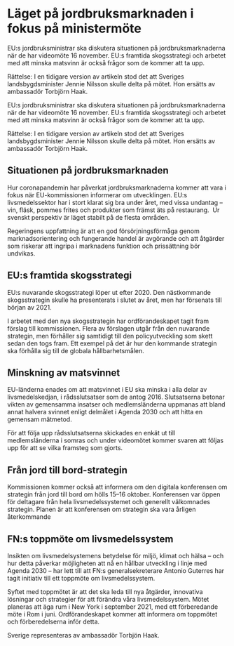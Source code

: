 # Läget på jordbruksmarknaden i fokus på ministermöte

EU:s jordbruksministrar ska diskutera situationen på jordbruksmarknaderna när de har videomöte 16 november. EU:s framtida skogsstrategi och arbetet med att minska matsvinn är också frågor som de kommer att ta upp.

Rättelse: I en tidigare version av artikeln stod det att Sveriges landsbygdsminister Jennie Nilsson skulle delta på mötet. Hon ersätts av ambassadör Torbjörn Haak.

EU:s jordbruksministrar ska diskutera situationen på jordbruksmarknaderna när de har videomöte 16 november. EU:s framtida skogsstrategi och arbetet med att minska matsvinn är också frågor som de kommer att ta upp.

Rättelse: I en tidigare version av artikeln stod det att Sveriges landsbygdsminister Jennie Nilsson skulle delta på mötet. Hon ersätts av ambassadör Torbjörn Haak.

## Situationen på jordbruksmarknaden

Hur coronapandemin har påverkat jordbruksmarknaderna kommer att vara i fokus när EU-kommissionen informerar om utvecklingen. EU:s livsmedelssektor har i stort klarat sig bra under året, med vissa undantag –  vin, fläsk, pommes frites och produkter som främst äts på restaurang.  Ur svenskt perspektiv är läget stabilt på de flesta områden.

Regeringens uppfattning är att en god försörjningsförmåga genom marknadsorientering och fungerande handel är avgörande och att åtgärder som riskerar att ingripa i marknadens funktion och prissättning bör undvikas.

## EU:s framtida skogsstrategi

EU:s nuvarande skogsstrategi löper ut efter 2020. Den nästkommande skogsstrategin skulle ha presenterats i slutet av året, men har försenats till början av 2021.

I arbetet med den nya skogsstrategin har ordförandeskapet tagit fram förslag till kommissionen. Flera av förslagen utgår från den nuvarande strategin, men förhåller sig samtidigt till den policyutveckling som skett sedan den togs fram. Ett exempel på det är hur den kommande strategin ska förhålla sig till de globala hållbarhetsmålen.

## Minskning av matsvinnet

EU-länderna enades om att matsvinnet i EU ska minska i alla delar av livsmedelskedjan, i rådsslutsatser som de antog 2016. Slutsatserna betonar vikten av gemensamma insatser och medlemsländerna uppmanas att bland annat halvera svinnet enligt delmålet i Agenda 2030 och att hitta en gemensam mätmetod.

För att följa upp rådsslutsatserna skickades en enkät ut till medlemsländerna i somras och under videomötet kommer svaren att följas upp för att se vilka framsteg som gjorts.

## Från jord till bord-strategin

Kommissionen kommer också att informera om den digitala konferensen om strategin från jord till bord om hölls 15–16 oktober. Konferensen var öppen för deltagare från hela livsmedelssystemet och generellt välkomnades strategin. Planen är att konferensen om strategin ska vara årligen återkommande

## FN:s toppmöte om livsmedelssystem

Insikten om livsmedelsystemens betydelse för miljö, klimat och hälsa – och hur detta påverkar möjligheten att nå en hållbar utveckling i linje med Agenda 2030 – har lett till att FN:s generalsekreterare Antonio Guterres har tagit initiativ till ett toppmöte om livsmedelssystem.

Syftet med toppmötet är att det ska leda till nya åtgärder, innovativa lösningar och strategier för att förändra våra livsmedelssystem. Mötet planeras att äga rum i New York i september 2021, med ett förberedande möte i Rom i juni. Ordförandeskapet kommer att informera om toppmötet och förberedelserna inför detta.

Sverige representeras av ambassadör Torbjön Haak.
